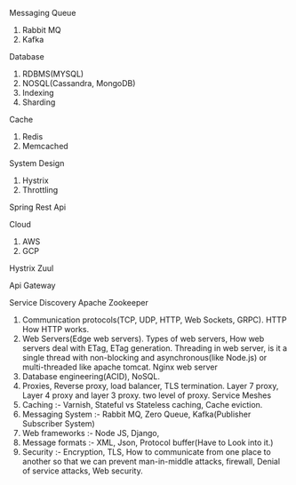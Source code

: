 Messaging Queue
1. Rabbit MQ
2. Kafka

Database
1. RDBMS(MYSQL)
2. NOSQL(Cassandra, MongoDB)
3. Indexing
4. Sharding


Cache
1. Redis
2. Memcached

System Design
1. Hystrix
2. Throttling


Spring 
Rest Api

Cloud
1. AWS
2. GCP

Hystrix
Zuul

Api Gateway

Service Discovery
Apache Zookeeper



1. Communication protocols(TCP, UDP, HTTP, Web Sockets, GRPC). HTTP How HTTP works. 
2. Web Servers(Edge web servers). Types of web servers, How web servers deal with ETag, ETag generation. Threading in web server, is it a single thread with non-blocking and
asynchronous(like Node.js) or multi-threaded like apache tomcat. Nginx web server
3. Database engineering(ACID), NoSQL. 
4. Proxies, Reverse proxy, load balancer, TLS termination. Layer 7 proxy, Layer 4 proxy and layer 3 proxy. two level of proxy. Service Meshes
5. Caching :- Varnish, Stateful vs Stateless caching, Cache eviction.
6. Messaging System :- Rabbit MQ, Zero Queue, Kafka(Publisher Subscriber System)
7. Web frameworks :- Node JS, Django, 
8. Message formats :- XML, Json, Protocol buffer(Have to Look into it.)
9. Security :- Encryption, TLS, How to communicate from one place to another so that we can prevent man-in-middle attacks, firewall, Denial of service attacks, Web security. 

